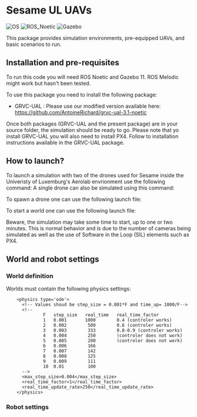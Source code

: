 # Sesame UL UAVs
![OS](https://img.shields.io/badge/OS-Ubuntu_20.04-orange.svg) ![ROS_Noetic](https://img.shields.io/badge/ROS-Noetic-brightgreen.svg) ![Gazebo](https://img.shields.io/badge/Gazebo-11-lightgrey.svg)

This package provides simulation environments, pre-equipped UAVs, and basic scenarios to run.

## Installation and pre-requisites

To run this code you will need ROS Noetic and Gazebo 11.
ROS Melodic might work but hasn't been tested.

To use this package you need to install the following package:
 - GRVC-UAL : Please use our modified version available here: https://github.com/AntoineRichard/grvc-ual-3.1-noetic

Once both packages (GRVC-UAL and the present package) are in your source folder, the simulation should be ready to go.
Please note that yo install GRVC-UAL you will also need to install PX4. 
Follow to installation instructions available in the GRVC-UAL package.

## How to launch?

To launch a simulation with two of the drones used for Sesame inside the Univeristy of Luxemburg's Aerolab envrionment use the following command:
A single drone can also be simulated using this command:

To spawn a drone one can use the following launch file:

To start a world one can use the following launch file:

Beware, the simulation may take some time to start, up to one or two minutes.
This is normal behavior and is due to the number of cameras being simulated as well as the use 
of Software in the Loop (SIL) elements such as PX4.

## World and robot settings

### World definition
Worlds must contain the following physics settings:
```
    <physics type='ode'>
      <!-- Values shoud be step_size = 0.001*F and time_up= 1000/F-->
      <!-- 
              F   step_size   real_time   real_time_factor
              1   0.001       1000        0.4 (controler works)
              2   0.002        500        0.6 (controler works)
              3   0.003        333        0.8-0.9 (controler works)
              4   0.004        250        (controler does not work)
              5   0.005        200        (controler does not work)
              6   0.006        166
              7   0.007        142
              8   0.008        125
              9   0.009        111
              10  0.01         100
      -->
      <max_step_size>0.004</max_step_size>
      <real_time_factor>1</real_time_factor>
      <real_time_update_rate>250</real_time_update_rate>
    </physics>
```


### Robot settings
